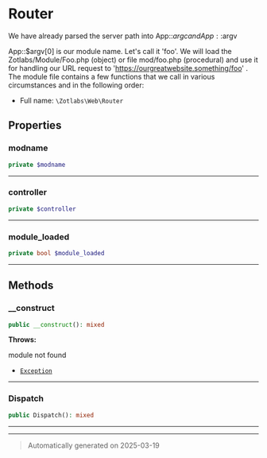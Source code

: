 
# Router

We have already parsed the server path into App::$argc and App::$argv

App::$argv[0] is our module name. Let's call it 'foo'. We will load the
Zotlabs/Module/Foo.php (object) or file mod/foo.php (procedural)
and use it for handling our URL request to 'https://ourgreatwebsite.something/foo' .
The module file contains a few functions that we call in various circumstances
and in the following order:

* Full name: `\Zotlabs\Web\Router`



## Properties


### modname



```php
private $modname
```






***

### controller



```php
private $controller
```






***

### module_loaded



```php
private bool $module_loaded
```






***

## Methods


### __construct



```php
public __construct(): mixed
```











**Throws:**
<p>module not found</p>

- [`Exception`](../../Exception.md)



***

### Dispatch



```php
public Dispatch(): mixed
```












***


***
> Automatically generated on 2025-03-19
